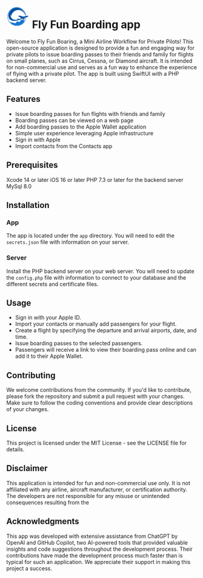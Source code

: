 # ![icon](https://github.com/roznet/flyfunboarding/blob/ecda36f975109a8708dd4ea8d943c5064dde16d1/images/icon.png) Fly Fun Boarding app

Welcome to Fly Fun Boaring, a Mini Airline Workflow for Private Pilots! This open-source application is designed to provide a fun and engaging way for private pilots to issue boarding passes to their friends and family for flights on small planes, such as Cirrus, Cessna, or Diamond aircraft. It is intended for non-commercial use and serves as a fun way to enhance the experience of flying with a private pilot. The app is built using SwiftUI with a PHP backend server.

## Features

- Issue boarding passes for fun flights with friends and family
- Boarding passes can be viewed on a web page
- Add boarding passes to the Apple Wallet application
- Simple user experience leveraging Apple infrastructure
- Sign in with Apple
- Import contacts from the Contacts app

## Prerequisites

Xcode 14 or later
iOS 16 or later
PHP 7.3 or later for the backend server
MySql 8.0

## Installation

### App
The app is located under the `app` directory. You will need to edit the `secrets.json` file with information on your server.

### Server
Install the PHP backend server on your web server.
You will need to update the `config.php` file with information to connect to your database and the different secrets and certificate files.

## Usage

- Sign in with your Apple ID.
- Import your contacts or manually add passengers for your flight.
- Create a flight by specifying the departure and arrival airports, date, and time.
- Issue boarding passes to the selected passengers.
- Passengers will receive a link to view their boarding pass online and can add it to their Apple Wallet.


## Contributing

We welcome contributions from the community. If you'd like to contribute, please fork the repository and submit a pull request with your changes. Make sure to follow the coding conventions and provide clear descriptions of your changes.

## License

This project is licensed under the MIT License - see the LICENSE file for details.

## Disclaimer

This application is intended for fun and non-commercial use only. It is not affiliated with any airline, aircraft manufacturer, or certification authority. The developers are not responsible for any misuse or unintended consequences resulting from the

## Acknowledgments

This app was developed with extensive assistance from ChatGPT by OpenAI and GitHub Copilot, two AI-powered tools that provided valuable insights and code suggestions throughout the development process. Their contributions have made the development process much faster than is typical for such an application. We appreciate their support in making this project a success.
